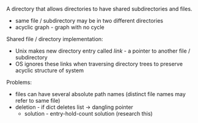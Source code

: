 A directory that allows directories to have shared subdirectories and files.
- same file / subdirectory may be in two different directories
- acyclic graph - graph with no cycle

Shared file / directory implementation:
- Unix makes new directory entry called *link* - a pointer to another file / subdirectory
- OS ignores these links when traversing directory trees to preserve acyclic structure of system

Problems:
- files can have several absolute path names (distinct file names may refer to same file)
- deletion - if dict deletes list -> dangling pointer
	- solution - entry-hold-count solution (research this)
